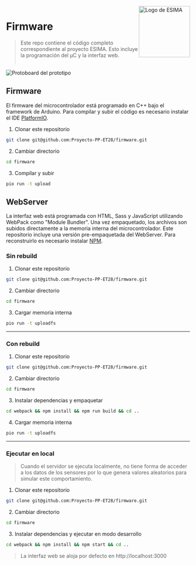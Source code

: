 
<picture>
  <source media="(prefers-color-scheme: dark)" srcset="https://i.imgur.com/kT6ZOKA.png">
  <img height=140 align="right" alt="Logo de ESIMA" src="https://i.imgur.com/QVbBpEk.png">
</picture>

# Firmware
> Este repo contiene el código completo correspondiente al proyecto ESIMA. Esto incluye la programación del μC y la interfaz web. 
<br/><br/>
<img alt="Protoboard del prototipo" src="https://i.imgur.com/keabODI.jpg">

## Firmware
El firmware del microcontrolador está programado en C++ bajo el framework de Arduino. Para compilar y subir el código es necesario instalar el IDE [PlatformIO](https://platformio.org).

1.  Clonar este repositorio
```bash
git clone git@github.com:Proyecto-PP-ET28/firmware.git
```

2. Cambiar directorio
```bash
cd firmware
```

3. Compilar y subir
```bash
pio run -t upload
```
## WebServer
La interfaz web está programada con HTML, Sass y JavaScript utilizando WebPack como "Module Bundler". Una vez empaquetado, los archivos son subidos directamente a la memoria interna del microcontrolador. Este repositorio incluye una versión pre-empaquetada del WebServer. Para reconstruirlo es necesario instalar [NPM](https://www.npmjs.com).

### Sin rebuild

1.  Clonar este repositorio
```bash
git clone git@github.com:Proyecto-PP-ET28/firmware.git
```

2. Cambiar directorio
```bash
cd firmware
```

3. Cargar memoria interna
```bash
pio run -t uploadfs
```
----
### Con rebuild

1.  Clonar este repositorio
```bash
git clone git@github.com:Proyecto-PP-ET28/firmware.git
```

2. Cambiar directorio
```bash
cd firmware
```

3. Instalar dependencias y empaquetar
```bash
cd webpack && npm install && npm run build && cd ..
```

4. Cargar memoria interna
```bash
pio run -t uploadfs
```
----
### Ejecutar en local

> Cuando el servidor se ejecuta localmente, no tiene forma de acceder a los datos de los sensores por lo que genera valores aleatorios para simular este comportamiento.

1.  Clonar este repositorio
```bash
git clone git@github.com:Proyecto-PP-ET28/firmware.git
```

2. Cambiar directorio
```bash
cd firmware
```

3. Instalar dependencias y ejecutar en modo desarrollo
```bash
cd webpack && npm install && npm start && cd ..
```
> La interfaz web se aloja por defecto en http://localhost:3000
